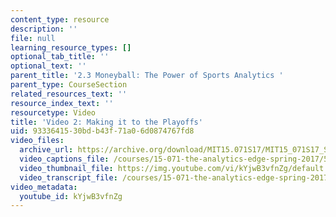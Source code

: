 ```yaml
---
content_type: resource
description: ''
file: null
learning_resource_types: []
optional_tab_title: ''
optional_text: ''
parent_title: '2.3 Moneyball: The Power of Sports Analytics '
parent_type: CourseSection
related_resources_text: ''
resource_index_text: ''
resourcetype: Video
title: 'Video 2: Making it to the Playoffs'
uid: 93336415-30bd-b43f-71a0-6d0874767fd8
video_files:
  archive_url: https://archive.org/download/MIT15.071S17/MIT15_071S17_Session_2.3.03_300k.mp4
  video_captions_file: /courses/15-071-the-analytics-edge-spring-2017/51b815728c495ef2b972206052116f35_kYjwB3vfnZg.vtt
  video_thumbnail_file: https://img.youtube.com/vi/kYjwB3vfnZg/default.jpg
  video_transcript_file: /courses/15-071-the-analytics-edge-spring-2017/425761ac8958aaa81fbb24eca77ad909_kYjwB3vfnZg.pdf
video_metadata:
  youtube_id: kYjwB3vfnZg
---
```

